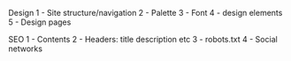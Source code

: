 Design
1 - Site structure/navigation
2 - Palette
3 - Font
4 - design elements
5 - Design pages

SEO
1 - Contents
2 - Headers: title description etc
3 - robots.txt
4 - Social networks
